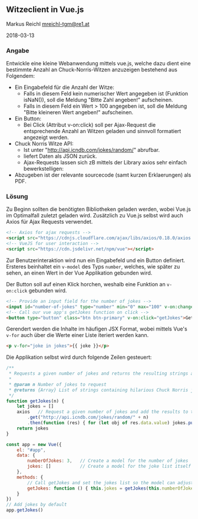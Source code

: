 ## Witzeclient in Vue.js
Markus Reichl <mreichl-tgm@re1.at>

2018-03-13

### Angabe
Entwickle eine kleine Webanwendung mittels vue.js, welche dazu dient eine bestimmte Anzahl an Chuck-Norris-Witzen anzuzeigen bestehend aus Folgendem:

* Ein Eingabefeld für die Anzahl der Witze:
    * Falls in diesem Feld kein numerischer Wert angegeben ist (Funktion isNaN()), soll die Meldung "Bitte Zahl angeben!" aufscheinen.
    * Falls in diesem Feld ein Wert > 100 angegeben ist, soll die Meldung "Bitte kleineren Wert angeben!" aufscheinen.
* Ein Button:
    * Bei Click (Attribut v-on:click) soll per Ajax-Request die entsprechende Anzahl an Witzen geladen und sinnvoll formatiert angezeigt werden.
* Chuck Norris Witze API:
    * Ist unter "http://api.icndb.com/jokes/random/<Anzahl Witze>" abrufbar.
    * liefert Daten als JSON zurück.
    * Ajax-Requests lassen sich zB mittels der Library axios sehr einfach bewerkstelligen:
* Abzugeben ist der relevante sourcecode (samt kurzen Erklaerungen) als PDF.

### Lösung
Zu Beginn sollten die benötigten Bibliotheken geladen werden, wobei Vue.js im Optimalfall zuletzt geladen wird.
Zusätzlich zu Vue.js selbst wird auch Axios für Ajax Requests verwendet.

~~~ html
<!-- Axios for ajax requests -->
<script src="https://cdnjs.cloudflare.com/ajax/libs/axios/0.18.0/axios.min.js"></script>
<!-- VueJS for user interaction -->
<script src="https://cdn.jsdelivr.net/npm/vue"></script>
~~~

Zur Benutzerinteraktion wird nun ein Eingabefeld und ein Button definiert. 
Ersteres beinhaltet ein `v-model` des Typs `number`, welches, wie später zu sehen, 
an einen Wert in der Vue Applikation gebunden wird.

Der Button soll auf einen Klick horchen, weshalb eine Funktion an `v-on:click` gebunden wird.

~~~ html
<!-- Provide an input field for the number of jokes -->
<input id="number-of-jokes" type="number" min="0" max="100" v-on:change="getJokes" v-model.number="numberOfJokes"/>
<!-- Call our vue app's getJokes function on click -->
<button type="button" class="btn btn-primary" v-on:click="getJokes">Get jokes!</button>
~~~

Gerendert werden die Inhalte im häufigen JSX Format, wobei mittels Vue's `v-for` auch über die Werte einer Liste iteriert werden kann.

~~~ html
<p v-for="joke in jokes">{{ joke }}</p>
~~~

Die Applikation selbst wird durch folgende Zeilen gesteuert:

~~~ js
/**
 * Requests a given number of jokes and returns the resulting strings as a list
 *
 * @param n Number of jokes to request
 * @returns {Array} List of strings containing hilarious Chuck Norris jokes
 */
function getJokes(n) {
    let jokes = []
    axios   // Request a given number of jokes and add the results to the jokes list
        .get("http://api.icndb.com/jokes/random/" + n)
        .then(function (res) { for (let obj of res.data.value) jokes.push(obj["joke"]) })
    return jokes
}

const app = new Vue({
    el: "#app",
    data: {
        numberOfJokes: 3,   // Create a model for the number of jokes
        jokes: []           // Create a model for the joke list itself
    },
    methods: {
        // Call getJokes and set the jokes list so the model can adjust
        getJokes: function () { this.jokes = getJokes(this.numberOfJokes) }
    }
})
// Add jokes by default
app.getJokes()
~~~
